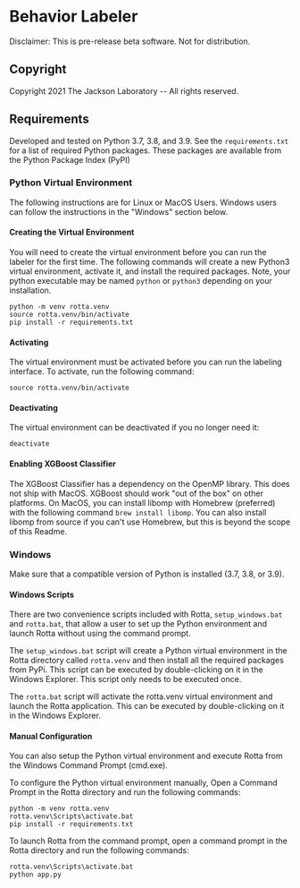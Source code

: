 # Behavior Labeler

Disclaimer: This is pre-release beta software. Not for distribution.

## Copyright

Copyright 2021 The Jackson Laboratory -- All rights reserved.

## Requirements
Developed and tested on Python 3.7, 3.8, and 3.9. See the `requirements.txt` 
for a list of required Python packages. These packages are available from the 
Python Package Index (PyPI)

### Python Virtual Environment

The following instructions are for Linux or MacOS Users. Windows users can 
follow the instructions in the "Windows" section below.

#### Creating the Virtual Environment

You will need to create the virtual environment before you can run the labeler 
for the first time. The following commands will create a new Python3 virtual 
environment, activate it, and install the required packages. Note, your python 
executable may be named `python` or `python3` depending on your installation.

```commandline
python -m venv rotta.venv
source rotta.venv/bin/activate
pip install -r requirements.txt
```

#### Activating 

The virtual environment must be activated before you can run the labeling 
interface. To activate, run the following command:

```commandline
source rotta.venv/bin/activate
```

#### Deactivating

The virtual environment can be deactivated if you no longer need it:

```commandline
deactivate
```

#### Enabling XGBoost Classifier

The XGBoost Classifier has a dependency on the OpenMP library. This does
not ship with MacOS. XGBoost should work "out of the box" on other platforms. 
On MacOS, you can install libomp with Homebrew (preferred) with the following 
command `brew install libomp`. You can also install libomp from source if you 
can't use Homebrew, but this is beyond the scope of this Readme.  

### Windows

Make sure that a compatible version of Python is installed (3.7, 3.8, or 3.9).

#### Windows Scripts

There are two convenience scripts included with Rotta, `setup_windows.bat` and 
`rotta.bat`, that allow a user to set up the Python environment and launch 
Rotta without using the command prompt.

The `setup_windows.bat` script will create a Python virtual 
environment in the Rotta directory called `rotta.venv` and then install all 
the required packages from PyPi. This script can be executed by double-clicking 
on it in the Windows Explorer. This script only needs to be executed once.

The `rotta.bat` script will activate the rotta.venv virtual environment and 
launch the Rotta application. This can be executed by double-clicking on it in 
the Windows Explorer.

#### Manual Configuration

You can also setup the Python virtual environment and execute Rotta from the 
Windows Command Prompt (cmd.exe). 

To configure the Python virtual environment manually, Open a Command Prompt in 
the Rotta directory and run the following commands:
```commandline
python -m venv rotta.venv
rotta.venv\Scripts\activate.bat
pip install -r requirements.txt
```

To launch Rotta from the command prompt, open a command prompt in the Rotta 
directory and run the following commands:
```commandline
rotta.venv\Scripts\activate.bat
python app.py
```
